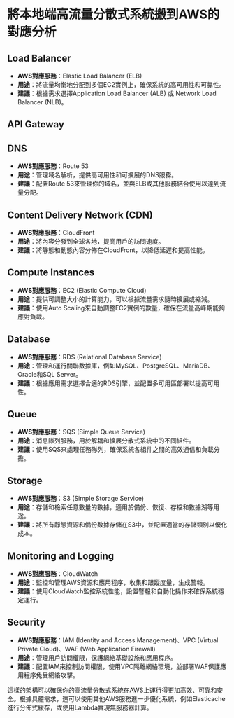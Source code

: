 # 將本地端高流量分散式系統搬到AWS的對應分析

## Load Balancer
- **AWS對應服務**：Elastic Load Balancer (ELB)
- **用途**：將流量均衡地分配到多個EC2實例上，確保系統的高可用性和可靠性。
- **建議**：根據需求選擇Application Load Balancer (ALB) 或 Network Load Balancer (NLB)。

## API Gateway

## DNS
- **AWS對應服務**：Route 53
- **用途**：管理域名解析，提供高可用性和可擴展的DNS服務。
- **建議**：配置Route 53來管理你的域名，並與ELB或其他服務結合使用以達到流量分配。

## Content Delivery Network (CDN)
- **AWS對應服務**：CloudFront
- **用途**：將內容分發到全球各地，提高用戶的訪問速度。
- **建議**：將靜態和動態內容分佈在CloudFront，以降低延遲和提高性能。

## Compute Instances
- **AWS對應服務**：EC2 (Elastic Compute Cloud)
- **用途**：提供可調整大小的計算能力，可以根據流量需求隨時擴展或縮減。
- **建議**：使用Auto Scaling來自動調整EC2實例的數量，確保在流量高峰期能夠應對負載。

## Database
- **AWS對應服務**：RDS (Relational Database Service)
- **用途**：管理和運行關聯數據庫，例如MySQL、PostgreSQL、MariaDB、Oracle和SQL Server。
- **建議**：根據應用需求選擇合適的RDS引擎，並配置多可用區部署以提高可用性。

## Queue
- **AWS對應服務**：SQS (Simple Queue Service)
- **用途**：消息隊列服務，用於解耦和擴展分散式系統中的不同組件。
- **建議**：使用SQS來處理任務隊列，確保系統各組件之間的高效通信和負載分擔。

## Storage
- **AWS對應服務**：S3 (Simple Storage Service)
- **用途**：存儲和檢索任意數量的數據，適用於備份、恢復、存檔和數據湖等用途。
- **建議**：將所有靜態資源和備份數據存儲在S3中，並配置適當的存儲類別以優化成本。

## Monitoring and Logging
- **AWS對應服務**：CloudWatch
- **用途**：監控和管理AWS資源和應用程序，收集和跟蹤度量，生成警報。
- **建議**：使用CloudWatch監控系統性能，設置警報和自動化操作來確保系統穩定運行。

## Security
- **AWS對應服務**：IAM (Identity and Access Management)、VPC (Virtual Private Cloud)、WAF (Web Application Firewall)
- **用途**：管理用戶訪問權限，保護網絡基礎設施和應用程序。
- **建議**：配置IAM來控制訪問權限，使用VPC隔離網絡環境，並部署WAF保護應用程序免受網絡攻擊。

這樣的架構可以確保你的高流量分散式系統在AWS上運行得更加高效、可靠和安全。根據具體需求，還可以使用其他AWS服務進一步優化系統，例如Elasticache進行分佈式緩存，或使用Lambda實現無服務器計算。
